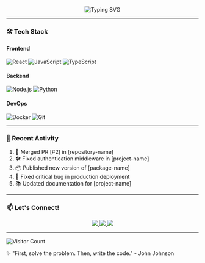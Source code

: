 <div align="center">
  <img src="https://readme-typing-svg.herokuapp.com?font=Fira+Code&weight=600&size=24&duration=4000&pause=1000&color=58A6FF&center=true&vCenter=true&width=435&lines=Full-Stack+Developer;React+%7C+TypeScript+%7C+Node.js;Open+Source+Enthusiast;Problem+Solver" alt="Typing SVG" />
</div>

---

### 🛠️ Tech Stack

#### **Frontend**  
![React](https://img.shields.io/badge/-React-61DAFB?logo=react&logoColor=white&style=flat)
![JavaScript](https://img.shields.io/badge/-JavaScript-F7DF1E?logo=javascript&logoColor=black&style=flat)
![TypeScript](https://img.shields.io/badge/-TypeScript-3178C6?logo=typescript&logoColor=white&style=flat)

#### **Backend**  
![Node.js](https://img.shields.io/badge/-Node.js-339933?logo=nodedotjs&logoColor=white&style=flat)
![Python](https://img.shields.io/badge/-Python-3776AB?logo=python&logoColor=white&style=flat)

#### **DevOps**  
![Docker](https://img.shields.io/badge/-Docker-2496ED?logo=docker&logoColor=white&style=flat)
![Git](https://img.shields.io/badge/-Git-F05032?logo=git&logoColor=white&style=flat)

---

### 🚀 Recent Activity

<!--START_SECTION:activity-->
1. 🎉 Merged PR [#2] in [repository-name]
2. 🛠️ Fixed authentication middleware in [project-name]
3. 📦 Published new version of [package-name]
4. 🐛 Fixed critical bug in production deployment
5. 📚 Updated documentation for [project-name]
<!--END_SECTION:activity-->

---

### 📫 Let's Connect!

<div align="center">
  <a href="https://linkedin.com/in/[YOUR_PROFILE]">
    <img src="https://img.shields.io/badge/LinkedIn-0077B5?style=for-the-badge&logo=linkedin&logoColor=white" />
  </a>
  <a href="mailto:your.email@example.com">
    <img src="https://img.shields.io/badge/Email-D14836?style=for-the-badge&logo=gmail&logoColor=white" />
  </a>
  <a href="https://twitter.com/[YOUR_HANDLE]">
    <img src="https://img.shields.io/badge/Twitter-1DA1F2?style=for-the-badge&logo=twitter&logoColor=white" />
  </a>
</div>

---

![Visitor Count](https://komarev.com/ghpvc/?username=[gogo45ish]&color=blue&style=flat)

✨ "First, solve the problem. Then, write the code." - John Johnson
